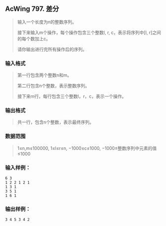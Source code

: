 ## AcWing 797. 差分

> 输入一个长度为n的整数序列。
> 
> 接下来输入m个操作，每个操作包含三个整数l, r, c，表示将序列中[l, r]之间的每个数加上c。
> 
> 请你输出进行完所有操作后的序列。

### 输入格式
> 第一行包含两个整数n和m。
> 
> 第二行包含n个整数，表示整数序列。
>
> 接下来m行，每行包含三个整数l，r，c，表示一个操作。

### 输出格式
> 共一行，包含n个整数，表示最终序列。

### 数据范围

> 1≤n,m≤100000, 
> 1≤l≤r≤n, 
> −1000≤c≤1000, 
> −1000≤整数序列中元素的值≤1000


### 输入样例：
```
6 3
1 2 2 1 2 1
1 3 1
3 5 1
1 6 1
```

### 输出样例：
```
3 4 5 3 4 2
```